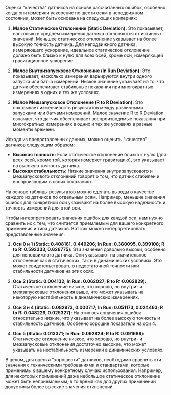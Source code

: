 Оценка "качества" датчиков на основе рассчитанных ошибок, особенно когда они измеряли ускорение по шести осям в неподвижном состоянии, может быть основана на следующих критериях:

1. **Малое Статическое Отклонение (Static Deviation):** Это показывает, насколько в среднем измерения датчика отклоняются от истинных значений. Меньшее статическое отклонение указывает на более высокую точность датчика. Для неподвижного датчика, измеряющего ускорение, идеальное статическое отклонение должно быть близко к нулю для всех осей, кроме оси, измеряющей гравитационное ускорение.

2. **Малое Внутризапусковое Отклонение (In Run Deviation):** Это показывает, насколько измерения варьируются внутри одного запуска или батча измерений. Низкое значение указывает на то, что датчик обеспечивает стабильные показания при многократных измерениях в одних и тех же условиях.

3. **Малое Межзапусковое Отклонение (R to R Deviation):** Это показывает изменчивость результатов между различными запусками или батчами измерений. Малое значение R to R Deviation означает, что датчик обеспечивает воспроизводимые показания при многократных измерениях в одних и тех же условиях в разные моменты времени.

Исходя из предоставленных данных, можно оценить "качество" датчиков следующим образом:

- **Высокая точность:** Если статическое отклонение близко к нулю (для всех осей, кроме той, которая измеряет гравитацию), это указывает на высокую точность датчика.
- **Высокая стабильность:** Низкие значения внутризапускового и межзапускового отклонений говорят о том, что датчик стабилен и воспроизводим в своих показаниях.

На основе таблицы результатов можно сделать выводы о качестве каждого из датчиков по отдельным осям. Например, меньшие значения ошибок для конкретной оси указывают на более высокую надежность и точность измерений для этой оси.

Чтобы интерпретировать значения ошибок для каждой оси, нам нужно сравнить их с тем, что считается приемлемым для вашего конкретного применения и типа датчиков. Вот как можно интерпретировать представленные значения:

1. **Оси 0 и 1 (Static: 0.408161, 0.449206; In Run: 0.360095, 0.399108; R to R: 0.592333, 0.626775):** Эти значения довольно высоки, особенно для неподвижного датчика. Они указывают на значительное отклонение как в статических, так и в динамических условиях. Это может свидетельствовать о недостаточной точности или стабильности датчиков на этих осях.

2. **Ось 2 (Static: 0.004132; In Run: 0.062027; R to R: 0.062829):** Статическое отклонение низкое, что хорошо, но внутри- и межзапусковые отклонения выше, что может указывать на некоторую нестабильность в динамических измерениях.

3. **Оси 3 и 4 (Static: 0.082973, 0.000717; In Run: 0.051173, 0.024463; R to R: 0.048226, 0.025327):** На этих осях значения ошибок относительно низкие, что указывает на более высокую точность и стабильность датчиков. Особенно хорошие показатели на оси 4.

4. **Ось 5 (Static: 0.013371; In Run: 0.092824; R to R: 0.091689):** Статическое отклонение низкое, что хорошо, но внутри- и межзапусковые отклонения достаточно высокие, что может указывать на нестабильность измерений в динамических условиях.

В целом, для оценки "хорошести" датчиков, необходимо сравнить эти значения с техническими требованиями и стандартами, которые применимы к вашему конкретному случаю использования. Например, для некоторых применений даже небольшое статическое отклонение может быть неприемлемым, в то время как для других применений допустимы более высокие значения отклонений.